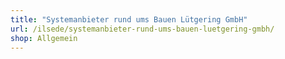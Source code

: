 ```yaml
---
title: "Systemanbieter rund ums Bauen Lütgering GmbH"
url: /ilsede/systemanbieter-rund-ums-bauen-luetgering-gmbh/
shop: Allgemein
---
```

